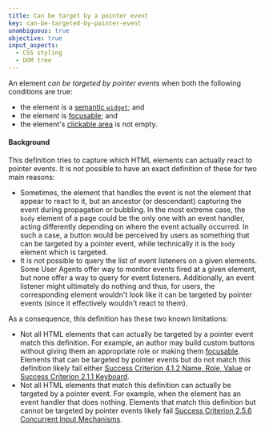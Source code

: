```yaml
---
title: Can be target by a pointer event
key: can-be-targeted-by-pointer-event
unambiguous: true
objective: true
input_aspects:
  - CSS styling
  - DOM tree
---
```


An element _can be targeted by pointer events_ when both the following conditions are true:

- the element is a [semantic `widget`][semantic role]; and
- the element is [focusable][]; and
- the element's [clickable area][] is not empty.

#### Background

This definition tries to capture which HTML elements can actually react to pointer events. It is not possible to have an exact definition of these for two main reasons:

- Sometimes, the element that handles the event is not the element that appear to react to it, but an ancestor (or descendant) capturing the event during propagation or bubbling. In the most extreme case, the `body` element of a page could be the only one with an event handler, acting differently depending on where the event actually occurred. In such a case, a button would be perceived by users as something that can be targeted by a pointer event, while technically it is the `body` element which is targeted.
- It is not possible to query the list of event listeners on a given elements. Some User Agents offer way to monitor events fired at a given element, but none offer a way to query for event listeners. Additionally, an event listener might ultimately do nothing and thus, for users, the corresponding element wouldn't look like it can be targeted by pointer events (since it effectively wouldn't react to them).

As a consequence, this definition has these two known limitations:

- Not all HTML elements that can actually be targeted by a pointer event match this definition. For example, an author may build custom buttons without giving them an appropriate role or making them [focusable][]. Elements that can be targeted by pointer events but do not match this definition likely fail either [Success Criterion 4.1.2 Name, Role, Value][sc412] or [Success Criterion 2.1.1 Keyboard][sc211].
- Not all HTML elements that match this definition can actually be targeted by a pointer event. For example, when the element has an event handler that does nothing. Elements that match this definition but cannot be targeted by pointer events likely fail [Success Criterion 2.5.6 Concurrent Input Mechanisms][sc256].

[clickable area]: #clickable-area 'Definition of Clickable Area'
[focusable]: #focusable 'Definition of Focusable'
[sc211]: https://www.w3.org/TR/WCAG22/#keyboard 'Success Criterion 2.1.1 Keyboard'
[sc256]: https://www.w3.org/TR/WCAG22/#concurrent-input-mechanisms 'Success Criterion 2.5.6 Concurrent Input Mechanisms'
[sc412]: https://www.w3.org/TR/WCAG22/#name-role-value 'Success Criterion 4.1.2 Name, Role, Value'
[semantic role]: #semantic-role 'Definition of Semantic Role'
[visible]: #visible ' Definition of Visible'
